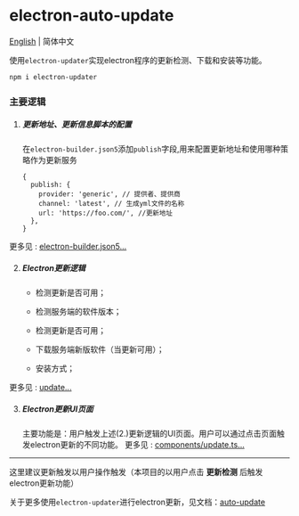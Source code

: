 # electron-auto-update

[English](README.md) | 简体中文

使用`electron-updater`实现electron程序的更新检测、下载和安装等功能。

```sh
npm i electron-updater
```

### 主要逻辑

1. ##### 更新地址、更新信息脚本的配置

   在`electron-builder.json5`添加`publish`字段,用来配置更新地址和使用哪种策略作为更新服务

   ```json5
   {
     publish: {
       provider: 'generic', // 提供者、提供商
       channel: 'latest', // 生成yml文件的名称
       url: 'https://foo.com/', //更新地址
     },
   }
   ```

更多见 : [electron-builder.json5...](xxx)

2. ##### Electron更新逻辑
   - 检测更新是否可用；

   - 检测服务端的软件版本；

   - 检测更新是否可用；

   - 下载服务端新版软件（当更新可用）；
   - 安装方式；

更多见 : [update...](https://github.com/electron-vite/electron-vite-react/blob/main/electron/main/update.ts)

3. ##### Electron更新UI页面

   主要功能是：用户触发上述(2.)更新逻辑的UI页面。用户可以通过点击页面触发electron更新的不同功能。
   更多见 : [components/update.ts...](https://github.com/electron-vite/electron-vite-react/tree/main/src/components/update/index.tsx)

---

这里建议更新触发以用户操作触发（本项目的以用户点击 **更新检测** 后触发electron更新功能）

关于更多使用`electron-updater`进行electron更新，见文档：[auto-update](https://www.electron.build/.html)
